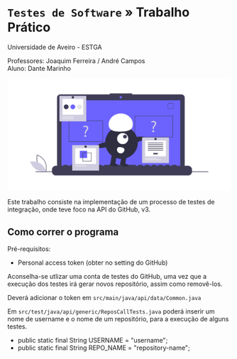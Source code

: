 # `Testes de Software` » Trabalho Prático
Universidade de Aveiro - ESTGA

Professores: Joaquim Ferreira / André Campos  
Aluno: Dante Marinho

![Testes de software](online-test.png)

Este trabalho consiste na implementação de um processo de testes de integração, onde teve foco na API do GitHub, v3.

## Como correr o programa

Pré-requisitos:
- Personal access token (obter no setting do GitHub)

Aconselha-se utlizar uma conta de testes do GitHub, uma vez que a execução dos testes irá gerar novos repositório, assim como removê-los.

Deverá adicionar o token em `src/main/java/api/data/Common.java`

Em `src/test/java/api/generic/ReposCallTests.java` poderá inserir um nome de username e o nome de um repositório, para a execução de alguns testes.
- public static final String USERNAME = "username";
- public static final String REPO_NAME = "repository-name";
